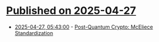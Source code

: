 # [Published on 2025-04-27](index.md)

* [2025-04-27, 05:43:00](https://soylentnews.org/article.pl?sid=25/04/26/1324227&from=rss) - [Post-Quantum Crypto: McEliece Standardization](https://soylentnews.org/article.pl?sid=25/04/26/1324227&from=rss)
